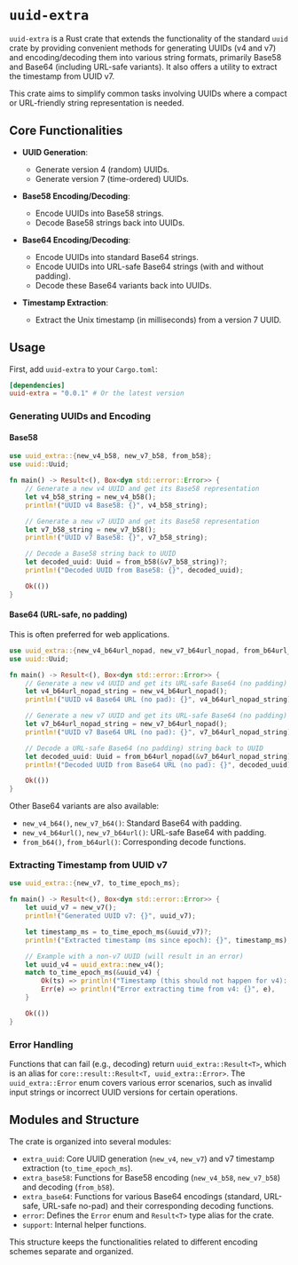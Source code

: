 # `uuid-extra`

`uuid-extra` is a Rust crate that extends the functionality of the standard `uuid` crate by providing convenient methods for generating UUIDs (v4 and v7) and encoding/decoding them into various string formats, primarily Base58 and Base64 (including URL-safe variants). It also offers a utility to extract the timestamp from UUID v7.

This crate aims to simplify common tasks involving UUIDs where a compact or URL-friendly string representation is needed.

## Core Functionalities

-   **UUID Generation**:
    -   Generate version 4 (random) UUIDs.
    -   Generate version 7 (time-ordered) UUIDs.

-   **Base58 Encoding/Decoding**:
    -   Encode UUIDs into Base58 strings.
    -   Decode Base58 strings back into UUIDs.

-   **Base64 Encoding/Decoding**:
    -   Encode UUIDs into standard Base64 strings.
    -   Encode UUIDs into URL-safe Base64 strings (with and without padding).
    -   Decode these Base64 variants back into UUIDs.

-   **Timestamp Extraction**:
    -   Extract the Unix timestamp (in milliseconds) from a version 7 UUID.

## Usage

First, add `uuid-extra` to your `Cargo.toml`:

```toml
[dependencies]
uuid-extra = "0.0.1" # Or the latest version
```

### Generating UUIDs and Encoding

#### Base58

```rust
use uuid_extra::{new_v4_b58, new_v7_b58, from_b58};
use uuid::Uuid;

fn main() -> Result<(), Box<dyn std::error::Error>> {
    // Generate a new v4 UUID and get its Base58 representation
    let v4_b58_string = new_v4_b58();
    println!("UUID v4 Base58: {}", v4_b58_string);

    // Generate a new v7 UUID and get its Base58 representation
    let v7_b58_string = new_v7_b58();
    println!("UUID v7 Base58: {}", v7_b58_string);

    // Decode a Base58 string back to UUID
    let decoded_uuid: Uuid = from_b58(&v7_b58_string)?;
    println!("Decoded UUID from Base58: {}", decoded_uuid);

    Ok(())
}
```

#### Base64 (URL-safe, no padding)

This is often preferred for web applications.

```rust
use uuid_extra::{new_v4_b64url_nopad, new_v7_b64url_nopad, from_b64url_nopad};
use uuid::Uuid;

fn main() -> Result<(), Box<dyn std::error::Error>> {
    // Generate a new v4 UUID and get its URL-safe Base64 (no padding) representation
    let v4_b64url_nopad_string = new_v4_b64url_nopad();
    println!("UUID v4 Base64 URL (no pad): {}", v4_b64url_nopad_string);

    // Generate a new v7 UUID and get its URL-safe Base64 (no padding) representation
    let v7_b64url_nopad_string = new_v7_b64url_nopad();
    println!("UUID v7 Base64 URL (no pad): {}", v7_b64url_nopad_string);

    // Decode a URL-safe Base64 (no padding) string back to UUID
    let decoded_uuid: Uuid = from_b64url_nopad(&v7_b64url_nopad_string)?;
    println!("Decoded UUID from Base64 URL (no pad): {}", decoded_uuid);

    Ok(())
}
```

Other Base64 variants are also available:
-   `new_v4_b64()`, `new_v7_b64()`: Standard Base64 with padding.
-   `new_v4_b64url()`, `new_v7_b64url()`: URL-safe Base64 with padding.
-   `from_b64()`, `from_b64url()`: Corresponding decode functions.


### Extracting Timestamp from UUID v7

```rust
use uuid_extra::{new_v7, to_time_epoch_ms};

fn main() -> Result<(), Box<dyn std::error::Error>> {
    let uuid_v7 = new_v7();
    println!("Generated UUID v7: {}", uuid_v7);

    let timestamp_ms = to_time_epoch_ms(&uuid_v7)?;
    println!("Extracted timestamp (ms since epoch): {}", timestamp_ms);

    // Example with a non-v7 UUID (will result in an error)
    let uuid_v4 = uuid_extra::new_v4();
    match to_time_epoch_ms(&uuid_v4) {
        Ok(ts) => println!("Timestamp (this should not happen for v4): {}", ts),
        Err(e) => println!("Error extracting time from v4: {}", e),
    }

    Ok(())
}
```

### Error Handling

Functions that can fail (e.g., decoding) return `uuid_extra::Result<T>`, which is an alias for `core::result::Result<T, uuid_extra::Error>`. The `uuid_extra::Error` enum covers various error scenarios, such as invalid input strings or incorrect UUID versions for certain operations.

## Modules and Structure

The crate is organized into several modules:

-   `extra_uuid`: Core UUID generation (`new_v4`, `new_v7`) and v7 timestamp extraction (`to_time_epoch_ms`).
-   `extra_base58`: Functions for Base58 encoding (`new_v4_b58`, `new_v7_b58`) and decoding (`from_b58`).
-   `extra_base64`: Functions for various Base64 encodings (standard, URL-safe, URL-safe no-pad) and their corresponding decoding functions.
-   `error`: Defines the `Error` enum and `Result<T>` type alias for the crate.
-   `support`: Internal helper functions.

This structure keeps the functionalities related to different encoding schemes separate and organized.
